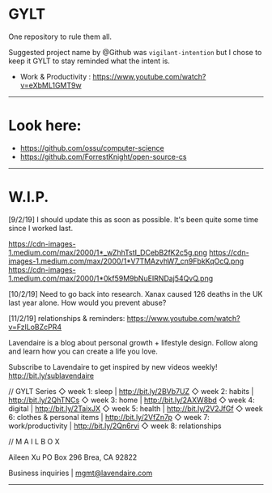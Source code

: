 # GYLT
One repository to rule them all.


Suggested project name by @Github was `vigilant-intention` but I chose to keep it GYLT to stay reminded what the intent is.


+ Work & Productivity : https://www.youtube.com/watch?v=eXbML1GMT9w 

---
# Look here:
+ https://github.com/ossu/computer-science
+ https://github.com/ForrestKnight/open-source-cs

---

# W.I.P.

[9/2/19] I should update this as soon as possible. It's been quite some time since I worked last.

https://cdn-images-1.medium.com/max/2000/1*_wZhhTstI_DCebB2fK2c5g.png
https://cdn-images-1.medium.com/max/2000/1*V7TMAzvhW7_cn9FbkKqOcQ.png
https://cdn-images-1.medium.com/max/2000/1*0kf59M9bNuEIRNDaj54QvQ.png

[10/2/19] Need to go back into research. Xanax caused 126 deaths in the UK last year alone. How would you prevent abuse?

[11/2/19] relationships & reminders: https://www.youtube.com/watch?v=FzlLoBZcPR4

Lavendaire is a blog about personal growth + lifestyle design. Follow along and learn how you can create a life you love. 

Subscribe to Lavendaire to get inspired by new videos weekly! http://bit.ly/sublavendaire

// GYLT Series
◇ week 1: sleep | http://bit.ly/2BVb7UZ
◇ week 2: habits | http://bit.ly/2QhTNCs
◇ week 3: home | http://bit.ly/2AXW8bd
◇ week 4: digital | http://bit.ly/2TaixJX
◇ week 5: health | http://bit.ly/2V2JfGf
◇ week 6: clothes & personal items | http://bit.ly/2VfZn7p
◇ week 7: work/productivity | http://bit.ly/2Qn6rvi
◇ week 8: relationships

// M A I L B O X

Aileen Xu
PO Box 296
Brea, CA 92822

Business inquiries | mgmt@lavendaire.com

---

